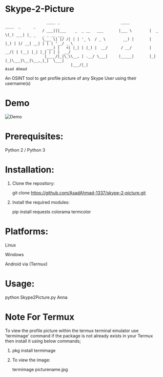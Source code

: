 # Skype-2-Picture

                       ____ _                            ____          ____  _      _                  
                     / ___|||___    _  _ __   ___       |___ \        |  _ \(_) ___| |_ _   _ _ __ ___  
                     \___ \| |/ /| | | '_ \  / _ \        __) |       | |_) | |/ __| __| | | | '__/ _ \ 
                       ___) |   <| |_| | |_) |  __/      / __/        |  __/| | (__| |_| |_| | | |  __/ 
                      |____/|_|\_\\__, | .__/ \___|     |_____|       |_|   |_|\___|\__|\__,_|_|  \___| 
                                  |___/|_|                                                  Asad Ahmad 

An OSINT tool to get profile picture of any Skype User using their username(s) 


# Demo


![Demo](https://github.com/user-attachments/assets/0f875eac-7ccb-44bb-891c-469f0f282fd4)

# Prerequisites:
Python 2 / Python 3

# Installation:
1. Clone the repository:
   
   git clone https://github.com/AsadAhmad-1337/skype-2-picture.git
   

3. Install the required modules:   

   pip install requests colorama termcolor

  
# Platforms:

Linux

Windows

Android via (Termux)

# Usage:
python Skype2Picture.py Anna

# Note For Termux
To view the profile picture within the termux terminal emulator use 'termimage' command if the package is not already exists in your Termux then install it using below commands;

1.  pkg install termimage 

2.  To view the image:

    termimage picturename.jpg

